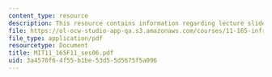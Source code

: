 ```yaml
---
content_type: resource
description: This resource contains information regarding lecture slides.
file: https://ol-ocw-studio-app-qa.s3.amazonaws.com/courses/11-165-infrastructure-and-energy-technology-challenges-fall-2011/3a4570f64f55b1be53d55d5675f5a096_MIT11_165F11_ses06.pdf
file_type: application/pdf
resourcetype: Document
title: MIT11_165F11_ses06.pdf
uid: 3a4570f6-4f55-b1be-53d5-5d5675f5a096
---
```


